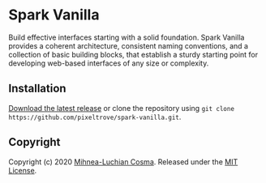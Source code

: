 # Spark Vanilla

Build effective interfaces starting with a solid foundation. Spark Vanilla provides a coherent architecture, consistent naming conventions, and a collection of basic building blocks, that establish a sturdy starting point for developing web-based interfaces of any size or complexity.

## Installation

[Download the latest release](https://github.com/pixeltrove/spark-vanilla/releases) or clone the repository using `git clone https://github.com/pixeltrove/spark-vanilla.git`.

## Copyright

Copyright (c) 2020 [Mihnea-Luchian Cosma](https://github.com/luchian). Released under the [MIT License](https://github.com/pixeltrove/spark-vanilla/blob/master/LICENSE.md).
